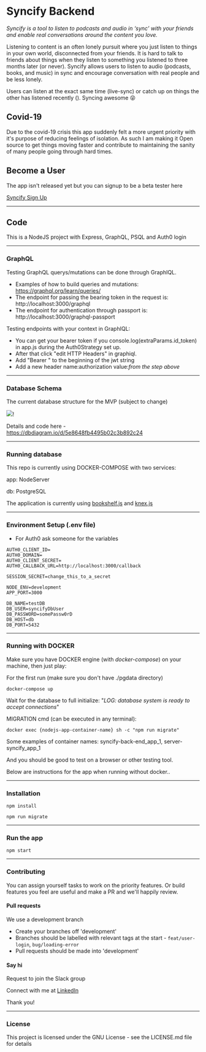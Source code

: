 # Syncify Backend

_Syncify is a tool to listen to podcasts and audio in ‘sync’ with your friends and enable real conversations around the content you love._

Listening to content is an often lonely pursuit where you just listen to things in your own world, disconnected from your friends. It is hard to talk to friends about things when they listen to something you listened to three months later (or never). Syncify allows users to listen to audio (podcasts, books, and music) in sync and encourage conversation with real people and be less lonely.

Users can listen at the exact same time (live-sync) or catch up on things the other has listened recently (). Syncing awesome 😝

## Covid-19

Due to the covid-19 crisis this app suddenly felt a more urgent priority with it's purpose of reducing feelings of isolation. As such I am making it Open source to get things moving faster and contribute to maintaining the sanity of many people going through hard times.

## Become a User

The app isn't released yet but you can signup to be a beta tester here

[Syncify Sign Up](https://syncifyapp.com)

---

## Code

This is a NodeJS project with Express, GraphQL, PSQL and Auth0 login

---

### GraphQL

Testing GraphQL querys/mutations can be done through GraphIQL.

- Examples of how to build queries and mutations: https://graphql.org/learn/queries/
- The endpoint for passing the bearing token in the request is: http://localhost:3000/graphql
- The endpoint for authentication through passport is: http://localhost:3000/graphql-passport

Testing endpoints with your context in GraphIQL:

- You can get your bearer token if you console.log(extraParams.id_token) in app.js during the Auth0Strategy set up.
- After that click "edit HTTP Headers" in graphiql.
- Add "Bearer " to the beginning of the jwt string
- Add a new header name:authorization value:_from the step above_

---

### Database Schema

The current database structure for the MVP (subject to change)

![](https://imgur.com/a/wrK7GK2)!

Details and code here - https://dbdiagram.io/d/5e8648fb4495b02c3b892c24


---

### Running database

This repo is currently using DOCKER-COMPOSE with two services:

app: NodeServer

db: PostgreSQL

The application is currently using [bookshelf.js](https://bookshelfjs.org/) and [knex.js](http://knexjs.org/)

---

### Environment Setup (.env file)

- For Auth0 ask someone for the variables

```
AUTH0_CLIENT_ID=
AUTH0_DOMAIN=
AUTH0_CLIENT_SECRET=
AUTH0_CALLBACK_URL=http://localhost:3000/callback

SESSION_SECRET=change_this_to_a_secret

NODE_ENV=development
APP_PORT=3000

DB_NAME=testDB
DB_USER=syncifyDbUser
DB_PASSWORD=somePassw0rD
DB_HOST=db
DB_PORT=5432
```
---

### Running with DOCKER

Make sure you have DOCKER engine (with _docker-compose_) on your machine, then just play:

For the first run (make sure you don't have ./pgdata directory)

`docker-compose up`

Wait for the database to full initialize: "*LOG:  database system is ready to accept connections*"

MIGRATION cmd (can be executed in any terminal):

`docker exec {nodejs-app-container-name} sh -c "npm run migrate"`

Some examples of container names: syncify-back-end_app_1, server-syncify_app_1

And you should be good to test on a browser or other testing tool.



Below are instructions for the app when running without docker..

---

### Installation

`npm install`

`npm run migrate`

---

### Run the app

`npm start`

---

### Contributing
You can assign yourself tasks to work on the priority features. Or build features you feel are useful and make a PR and we'll happily review.

#### Pull requests
We use a development branch

- Create your branches off 'development'
- Branches should be labelled with relevant tags at the start - `feat/user-login`, `bug/loading-error`
- Pull requests should be made into 'development'

#### Say hi

Request to join the Slack group

Connect with me at [LinkedIn](https://www.linkedin.com/in/sharris48/)

Thank you!

---

### License

This project is licensed under the GNU License - see the LICENSE.md file for details
